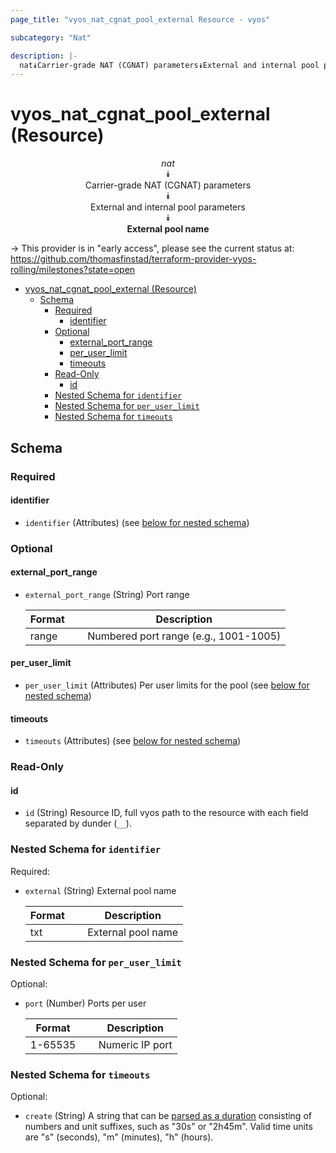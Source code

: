 ```yaml
---
page_title: "vyos_nat_cgnat_pool_external Resource - vyos"

subcategory: "Nat"

description: |-
  nat⯯Carrier-grade NAT (CGNAT) parameters⯯External and internal pool parameters⯯External pool name
---
```


# vyos_nat_cgnat_pool_external (Resource)
<center>

*nat*  
⯯  
Carrier-grade NAT (CGNAT) parameters  
⯯  
External and internal pool parameters  
⯯  
**External pool name**


</center>

-> This provider is in "early access", please see the current status at: https://github.com/thomasfinstad/terraform-provider-vyos-rolling/milestones?state=open

<!--TOC-->

- [vyos_nat_cgnat_pool_external (Resource)](#vyos_nat_cgnat_pool_external-resource)
  - [Schema](#schema)
    - [Required](#required)
      - [identifier](#identifier)
    - [Optional](#optional)
      - [external_port_range](#external_port_range)
      - [per_user_limit](#per_user_limit)
      - [timeouts](#timeouts)
    - [Read-Only](#read-only)
      - [id](#id)
    - [Nested Schema for `identifier`](#nested-schema-for-identifier)
    - [Nested Schema for `per_user_limit`](#nested-schema-for-per_user_limit)
    - [Nested Schema for `timeouts`](#nested-schema-for-timeouts)

<!--TOC-->

<!-- schema generated by tfplugindocs -->
## Schema

### Required

#### identifier
- `identifier` (Attributes) (see [below for nested schema](#nestedatt--identifier))

### Optional

#### external_port_range
- `external_port_range` (String) Port range

    |  Format  &emsp;|  Description                            |
    |----------|-----------------------------------------|
    |  range   &emsp;|  Numbered port range (e.g., 1001-1005)  |
#### per_user_limit
- `per_user_limit` (Attributes) Per user limits for the pool (see [below for nested schema](#nestedatt--per_user_limit))
#### timeouts
- `timeouts` (Attributes) (see [below for nested schema](#nestedatt--timeouts))

### Read-Only

#### id
- `id` (String) Resource ID, full vyos path to the resource with each field separated by dunder (`__`).

<a id="nestedatt--identifier"></a>
### Nested Schema for `identifier`

Required:

- `external` (String) External pool name

    |  Format  &emsp;|  Description         |
    |----------|----------------------|
    |  txt     &emsp;|  External pool name  |


<a id="nestedatt--per_user_limit"></a>
### Nested Schema for `per_user_limit`

Optional:

- `port` (Number) Ports per user

    |  Format   &emsp;|  Description      |
    |-----------|-------------------|
    |  1-65535  &emsp;|  Numeric IP port  |


<a id="nestedatt--timeouts"></a>
### Nested Schema for `timeouts`

Optional:

- `create` (String) A string that can be [parsed as a duration](https://pkg.go.dev/time#ParseDuration) consisting of numbers and unit suffixes, such as &#34;30s&#34; or &#34;2h45m&#34;. Valid time units are &#34;s&#34; (seconds), &#34;m&#34; (minutes), &#34;h&#34; (hours).

